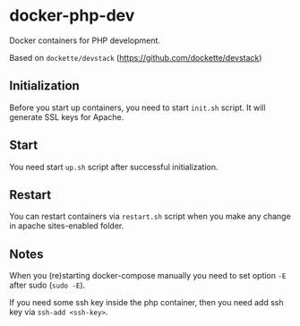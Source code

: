 # docker-php-dev
Docker containers for PHP development.

Based on `dockette/devstack` (https://github.com/dockette/devstack)

## Initialization
Before you start up containers, you need to start `init.sh` script. It will generate SSL keys for Apache.

## Start
You need start `up.sh` script after successful initialization.

## Restart
You can restart containers via `restart.sh` script when you make any change in apache sites-enabled folder.

## Notes
When you (re)starting docker-compose manually you need to set option `-E` after sudo (`sudo -E`).

If you need some ssh key inside the php container, then you need add ssh key via `ssh-add <ssh-key>`.
